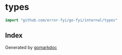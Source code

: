 <!-- Code generated by gomarkdoc. DO NOT EDIT -->

# types

```go
import "github.com/error-fyi/go-fyi/internal/types"
```

## Index



Generated by [gomarkdoc](<https://github.com/princjef/gomarkdoc>)
